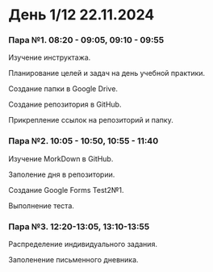 # День 1/12 22.11.2024

### Пара №1. 08:20 - 09:05, 09:10 - 09:55

Изучение инструктажа.

Планирование целей и задач на день учебной практики.

Создание папки в Google Drive.

Создание репозитория в GitHub.

Прикрепление ссылок на репозиторий и папку.

### Пара №2. 10:05 - 10:50, 10:55 - 11:40

Изучение MorkDown в GitHub.

Заполение дня в репозитории.

Создание Google Forms Test2№1.

Выполнение теста.

### Пара №3. 12:20-13:05, 13:10-13:55

Распределение индивидуального задания.

Заполенение письменного дневника.
